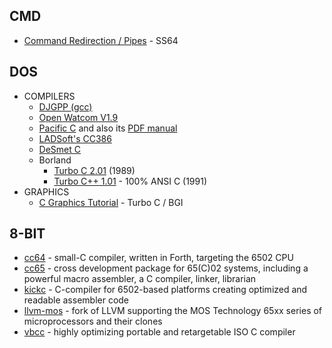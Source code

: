 ## CMD
* [Command Redirection / Pipes](https://ss64.com/nt/syntax-redirection.html) - SS64

## DOS
* COMPILERS
  - [DJGPP (gcc)](http://www.delorie.com/djgpp/zip-picker.html)
  - [Open Watcom V1.9](https://sourceforge.net/projects/openwatcom/files/open-watcom-1.9/open-watcom-c-dos-1.9.exe/download)
  - [Pacific C](http://web.archive.org/web/20040215154614/http://www1.htsoft.com/files/pacific/pacific.exe) and also its [PDF manual](http://web.archive.org/web/19980524231521/http://www1.htsoft.com/files/pacific/pacman.pdf)
  - [LADSoft's CC386](https://ladsoft.tripod.com/cc386_compiler.html)
  - [DeSmet C](http://www.desmet-c.com/)
  - Borland
    - [Turbo C 2.01](https://web.archive.org/web/20050204085204/http://bdn.borland.com/article/0,1410,20841,00.html) (1989)
    - [Turbo C++ 1.01](https://web.archive.org/web/20050204085204/http://bdn.borland.com/article/0,1410,21751,00.html) - 100% ANSI C (1991)
* GRAPHICS
  - [C Graphics Tutorial](https://www.programmingsimplified.com/c-graphics-programming-tutorial) - Turbo C / BGI

## 8-BIT
* [cc64](https://github.com/pzembrod/cc64) - small-C compiler, written in Forth, targeting the 6502 CPU
* [cc65](https://cc65.github.io/) - cross development package for 65(C)02 systems, including a powerful macro assembler, a C compiler, linker, librarian
* [kickc](https://gitlab.com/camelot/kickc) - C-compiler for 6502-based platforms creating optimized and readable assembler code
* [llvm-mos](https://llvm-mos.org/wiki/Welcome) - fork of LLVM supporting the MOS Technology 65xx series of microprocessors and their clones
* [vbcc](http://sun.hasenbraten.de/vbcc/) - highly optimizing portable and retargetable ISO C compiler

